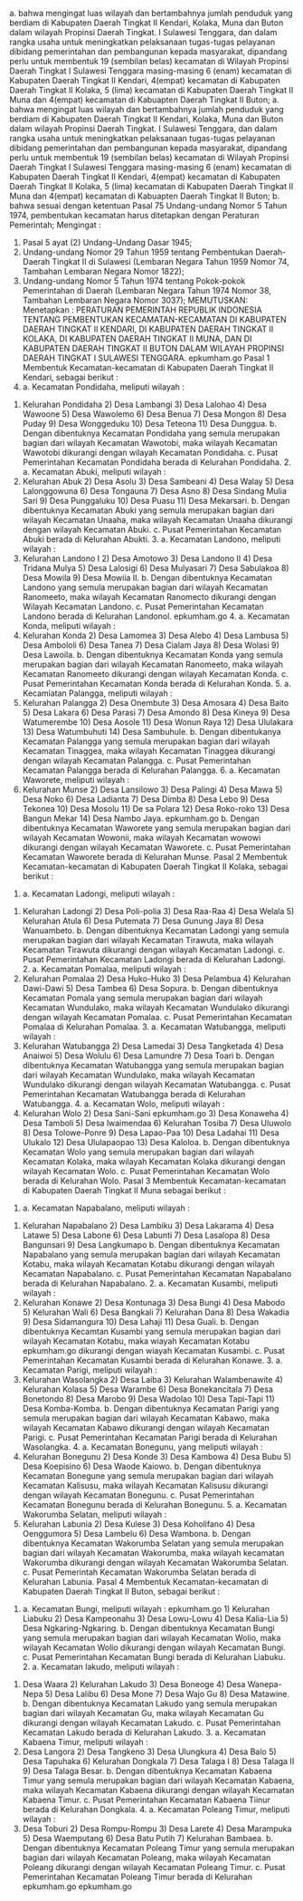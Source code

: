  a. bahwa mengingat luas wilayah dan bertambahnya jumlah penduduk yang berdiam di Kabupaten Daerah Tingkat II Kendari, Kolaka, Muna dan Buton dalam wilayah Propinsi Daerah Tingkat. I Sulawesi Tenggara, dan dalam rangka usaha untuk meningkatkan pelaksanaan tugas-tugas pelayanan dibidang pemerintahan dan pembangunan kepada masyarakat, dipandang perlu untuk membentuk 19 (sembilan belas) kecamatan di Wilayah Propinsi Daerah Tingkat I Sulawesi Tenggara masing-masing 6 (enam) kecamatan di Kabupaten Daerah Tingkat II Kendari, 4(empat) kecamatan di Kabupaten Daerah Tingkat II Kolaka, 5 (lima) kecamatan di Kabupaten Daerah Tingkat II Muna dan 4(empat) kecamatan di Kabuapten Daerah Tingkat II Buton; a. bahwa mengingat luas wilayah dan bertambahnya jumlah penduduk yang berdiam di Kabupaten Daerah Tingkat II Kendari, Kolaka, Muna dan Buton dalam wilayah Propinsi Daerah Tingkat. I Sulawesi Tenggara, dan dalam rangka usaha untuk meningkatkan pelaksanaan tugas-tugas pelayanan dibidang pemerintahan dan pembangunan kepada masyarakat, dipandang perlu untuk membentuk 19 (sembilan belas) kecamatan di Wilayah Propinsi Daerah Tingkat I Sulawesi Tenggara masing-masing 6 (enam) kecamatan di Kabupaten Daerah Tingkat II Kendari, 4(empat) kecamatan di Kabupaten Daerah Tingkat II Kolaka, 5 (lima) kecamatan di Kabupaten Daerah Tingkat II Muna dan 4(empat) kecamatan di Kabuapten Daerah Tingkat II Buton;
b. bahwa sesuai dengan ketentuan Pasal 75 Undang-undang Nomor 5 Tahun 1974, pembentukan kecamatan harus ditetapkan dengan Peraturan Pemerintah;
Mengingat :

1. Pasal 5 ayat (2) Undang-Undang Dasar 1945;
2. Undang-undang Nomor 29 Tahun 1959 tentang Pembentukan Daerah-Daerah Tingkat II di Sulawesi (Lembaran Negara Tahun 1959 Nomor 74, Tambahan Lembaran Negara Nomor 1822);
3. Undang-undang Nomor 5 Tahun 1974 tentang Pokok-pokok Pemerintahan di Daerah (Lembaran Negara Tahun 1974 Nomor 38, Tambahan Lembaran Negara Nomor 3037);
MEMUTUSKAN:
 Menetapkan : PERATURAN PEMERINTAH REPUBLIK INDONESIA TENTANG PEMBENTUKAN KECAMATAN-KECAMATAN DI KABUPATEN DAERAH TINGKAT II KENDARI, DI KABUPATEN DAERAH TINGKAT II KOLAKA, DI KABUPATEN DAERAH TINGKAT II MUNA, DAN DI KABUPATEN DAERAH TINGKAT II BUTON DALAM WILAYAH PROPINSI DAERAH TINGKAT I SULAWESI TENGGARA. epkumham.go Pasal 1 Membentuk Kecamatan-kecamatan di Kabupaten Daerah Tingkat II Kendari, sebagai berikut :
1. a. Kecamatan Pondidaha, meliputi wilayah :
1) Kelurahan Pondidaha 2) Desa Lambangi 3) Desa Lalohao 4) Desa Wawoone 5) Desa Wawolemo 6) Desa Benua 7) Desa Mongon 8) Desa Puday 9) Desa Wonggeduku 10) Desa Teteona 11) Desa Dunggua. b. Dengan dibentuknya Kecamatan Pondidaha yang semula merupakan bagian dari wilayah Kecamatan Wawotobi, maka wilayah Kecamatan Wawotobi dikurangi dengan wilayah Kecamatan Pondidaha. c. Pusat Pemerintahan Kecamatan Pondidaha berada di Kelurahan Pondidaha. 2. a. Kecamatan Abuki, meliputi wilayah :
1) Kelurahan Abuk 2) Desa Asolu 3) Desa Sambeani 4) Desa Walay 5) Desa Lalonggowuna 6) Desa Tongauna 7) Desa Asno 8) Desa Sindang Mulia Sari 9) Desa Punggaluku 10) Desa Puasu 11) Desa Mekarsari. b. Dengan dibentuknya Kecamatan Abuki yang semula merupakan bagian dari wilayah Kecamatan Unaaha, maka wilayah Kecamatan Unaaha dikurangi dengan wilayah Kecamatan Abuki. c. Pusat Pemerintahan Kecamatan Abuki berada di Kelurahan Abukti. 3. a. Kecamatan Landono, meliputi wilayah :
1) Kelurahan Landono I 2) Desa Amotowo 3) Desa Landono II 4) Desa Tridana Mulya 5) Desa Lalosigi 6) Desa Mulyasari 7) Desa Sabulakoa 8) Desa Mowila 9) Desa Mowiia II. b. Dengan dibentuknya Kecamatan Landono yang semula merupakan bagian dari wilayah Kecamatan Ranomeeto, maka wilayah Kecamatan Ranomecto dikurangi dengan Wilayah Kecamatan Landono. c. Pusat Pemerintahan Kecamatan Landono berada di Kelurahan Landonol. epkumham.go 4. a. Kecamatan Konda, meliputi wilayah :
1) Kelurahan Konda 2) Desa Lamomea 3) Desa Alebo 4) Desa Lambusa 5) Desa Ambololi 6) Desa Tanea 7) Desa Cialam Jaya 8) Desa Wolasi 9) Desa Lawoila. b. Dengan dibentuknya Kecamatan Konda yang semula merupakan bagian dari wilayah Kecamatan Ranomeeto, maka wilayah Kecamatan Ranomeeto dikurangi dengan wilayah Kecamatan Konda. c. Pusat Pemerintahan Kecamatan Konda berada di Kelurahan Konda. 5. a. Kecamiatan Palangga, meliputi wilayah :
1) Kelurahan Palangga 2) Desa Onembute 3) Desa Amosara 4) Desa Baito 5) Desa Lakara 6) Desa Parasi 7) Desa Amondo 8) Desa Kineya 9) Desa Watumerembe 10) Desa Aosole 11) Desa Wonun Raya 12) Desa Ululakara 13) Desa Watumbuhuti 14) Desa Sambuhule. b. Dengan dibentukanya Kecamatan Palangga yang semula merupakan bagian dari wilayah Kecamatan Tinaggea, maka wilayah Kecamatan Tinaggea dikurangi dengan wilayah Kecamatan Palangga. c. Pusat Pemerintahan Kecamatan Palangga berada di Kelurahan Palangga. 6. a. Kecamatan Waworete, meliputi wilayah :
1) Kelurahan Munse 2) Desa Lansilowo 3) Desa Palingi 4) Desa Mawa 5) Desa Noko 6) Desa Ladianta 7) Desa Dimba 8) Desa Lebo 9) Desa Tekonea 10) Desa Mosolu 11) De sa Polara 12) Desa Roko-roko 13) Desa Bangun Mekar 14) Desa Nambo Jaya. epkumham.go b. Dengan dibentuknya Kecamatan Waworete yang semula merupakan bagian dari wilayah Kecamatan Wowonii, maka wilayah Kecamatan wowowi dikurangi dengan wilayah Kecamatan Waworete. c. Pusat Pemerintahan Kecamatan Waworete berada di Kelurahan Munse. Pasal 2 Membentuk Kecamatan-kecamatan di Kabupaten Daerah Tingkat II Kolaka, sebagai berikut :
1. a. Kecamatan Ladongi, meliputi wilayah :
1) Kelurahan Ladongi 2) Desa Poli-polia 3) Desa Raa-Raa 4) Desa Welala 5) Kelurahan Atula 6) Desa Putemata 7) Desa Gunung Jaya 8) Desa Wanuambeto. b. Dengan dibentuknya Kecamatan Ladongi yang semula merupakan bagian dari wilayah Kecamatan Tirawuta, maka wilayah Kecamatan Tirawuta dikurangi dengan wilayah Kecamatan Ladongi. c. Pusat Pemerintahan Kecamatan Ladongi berada di Kelurahan Ladongi. 2. a. Kecamatan Pomalaa, meliputi wilayah :
1) Kelurahan Pomalaa 2) Desa Huko-Huko 3) Desa Pelambua 4) Kelurahan Dawi-Dawi 5) Desa Tambea 6) Desa Sopura. b. Dengan dibentuknya Kecamatan Pomala yang semula merupakan bagian dari wilayah Kecamatan Wundulako, maka wilayah Kecamatan Wundulako dikurangi dengan wilayah Kecamatan Pomalaa. c. Pusat Pemerintahan Kecamatan Pomalaa di Kelurahan Pomalaa. 3. a. Kecamatan Watubangga, meliputi wilayah :
1) Kelurahan Watubangga 2) Desa Lamedai 3) Desa Tangketada 4) Desa Anaiwoi 5) Desa Wolulu 6) Desa Lamundre 7) Desa Toari b. Dengan dibentuknya Kecamatan Watubangga yang semula merupakan bagian dari wilayah Kecamatan Wundulako, maka wilayah Kecamatan Wundulako dikurangi dengan wilayah Kecamatan Watubangga. c. Pusat Pemerintahan Kecamatan Watubangga berada di Kelurahan Watubangga. 4. a. Kecamatan Wolo, meliputi wilayah :
1) Kelurahan Wolo 2) Desa Sani-Sani epkumham.go 3) Desa Konaweha 4) Desa Tamboli 5) Desa lwaimendaa 6) Kelurahan Tosiba 7) Desa Uluwolo 8) Desa Tolowe-Ponre 9) Desa Lapao-Paa 10) Desa Ladahai 11) Desa Ulukalo 12) Desa Ululapaopao 13) Desa Kaloloa. b. Dengan dibentuknya Kecamatan Wolo yang semula merupakan bagian dari wilayah Kecamatan Kolaka, maka wilayah Kecamatan Kolaka dikurangi dengan wilayah Kecamatan Wolo. c. Pusat Pemerintahan Kecamatan Wolo berada di Kelurahan Wolo. Pasal 3 Membentuk Kecamatan-kecamatan di Kabupaten Daerah Tingkat II Muna sebagai berikut :
1. a. Kecamatan Napabalano, meliputi wilayah :
1) Kelurahan Napabalano 2) Desa Lambiku 3) Desa Lakarama 4) Desa Latawe 5) Desa Labone 6) Desa Labunti 7) Desa Lasalopa 8) Desa Bangunsari 9) Desa Langkumapo b. Dengan dibentuknya Kecamatan Napabalano yang semula merupakan bagian dari wilayah Kecamatan Kotabu, maka wilayah Kecamatan Kotabu dikurangi dengan wilayah Kecamatan Napabalano. c. Pusat Pemerintahan Kecamatan Napabalano berada di Kelurahan Napabalano. 2. a. Kecamatan Kusambi, meliputi wilayah :
1) Kelurahan Konawe 2) Desa Kontunaga 3) Desa Bungi 4) Desa Mabodo 5) Kelurahan Wali 6) Desa Bangkali 7) Kelurahan Dana 8) Desa Wakadia 9) Desa Sidamangura 10) Desa Lahaji 11) Desa Guali. b. Dengan dibentuknya Kecamtan Kusambi yang semula merupakan bagian dari wilayah Kecamatan Kotabu, maka wiayah Kecamatan Kotabu epkumham.go dikurangi dengan wiayah Kecamatan Kusambi. c. Pusat Pemerintahan Kecamatan Kusambi berada di Kelurahan Konawe. 3. a. Kecamatan Parigi, meliputi wilayah :
1) Kelurahan Wasolangka 2) Desa Laiba 3) Kelurahan Walambenawite 4) Kelurahan Kolasa 5) Desa Warambe 6) Desa Bonekancitala 7) Desa Bonetondo 8) Desa Marobo 9) Desa Wadolao 10) Desa Tapi-Tapi 11) Desa Komba-Komba. b. Dengan dibentuknya Kecamatan Parigi yang semula merupakan bagian dari wilayah Kecamatan Kabawo, maka wilayah Kecamatan Kabawo dikurangi dengan wilayah Kecamatan Parigi. c. Pusat Pemerintahan Kecamatan Parigi berada di Kelurahan Wasolangka. 4. a. Kecamatan Bonegunu, yang meliputi wilayah :
1) Kelurahan Bonegunu 2) Desa Konde 3) Desa Kambowa 4) Desa Bubu 5) Desa Koepisino 6) Desa Waode Kaiowo. b. Dengan dibentuknya Kecamatan Bonegune yang semula merupakan bagian dari wilayah Kecamatan Kalisusu, maka wilayah Kecamatan Kalisusu dikurangi dengan wilayah Kecamatan Bonegunu. c. Pusat Pemerintahan Kecamatan Bonegunu berada di Kelurahan Bonegunu. 5. a. Kecamatan Wakorumba Selatan, meliputi wilayah :
1) Kelurahan Labunia 2) Desa Kulese 3) Desa Koholifano 4) Desa Oenggumora 5) Desa Lambelu 6) Desa Wambona. b. Dengan dibentuknya Kecamatan Wakorumba Selatan yang semula merupakan bagian dari wilayah Kecamatan Wakorumba, maka wilayah kecamatan Wakorumba dikurangi dengan wilayah Kecamatan Wakorumba Selatan. c. Pusat Pemerintah Kecamatan Wakorumba Selatan berada di Kelurahan Labunia. Pasal 4 Membentuk Kecamatan-kecamatan di Kabupaten Daerah Tingkat II Buton, sebagai berikut :
1. a. Kecamatan Bungi, meliputi wilayah : epkumham.go 1) Kelurahan Liabuku 2) Desa Kampeonahu 3) Desa Lowu-Lowu 4) Desa Kalia-Lia 5) Desa Ngkaring-Ngkaring. b. Dengan dibentuknya Kecamatan Bungi yang semula merupakan bagian dari wilayah Kecamatan Wolio, maka wilayah Kecamatan Wolio dikurangi dengan wilayah Kecamatan Bungi. c. Pusat Pemerintahan Kecamatan Bungi berada di Kelurahan Liabuku. 2. a. Kecamatan lakudo, meliputi wilayah :
1) Desa Waara 2) Kelurahan Lakudo 3) Desa Boneoge 4) Desa Wanepa-Nepa 5) Desa Lalibu 6) Desa Mone 7) Desa Wajo Gu 8) Desa Matawine. b. Dengan dibentuknya Kecamatan Lakudo yang semula merupakan bagian dari wilayah Kecamatan Gu, maka wilayah Kecamatan Gu dikurangi dengan wilayah Kecamatan Lakudo. c. Pusat Pemerintahan Kecamatan Lakudo berada di Kelurahan Lakudo. 3. a. Kecamatan Kabaena Timur, meliputi wilayah :
1) Desa Langora 2) Desa Tangkeno 3) Desa Ulungkura 4) Desa Balo 5) Desa Tapuhaka 6) Kelurahan Dongkala 7) Desa Talaga I 8) Desa Talaga II 9) Desa Talaga Besar. b. Dengan dibentuknya Kecamatan Kabaena Timur yang semula merupakan bagian dari wilayah Kecamatan Kabaena, maka wilayah Kecamatan Kabaena dikurangi dengan wilayah Kecamatan Kabaena Timur. c. Pusat Pemerintahan Kecamatan Kabaena Tiinur berada di Kelurahan Dongkala. 4. a. Kecamatan Poleang Timur, meliputi wilayah :
1) Desa Toburi 2) Desa Rompu-Rompu 3) Desa Larete 4) Desa Marampuka 5) Desa Waemputang 6) Desa Batu Putih 7) Kelurahan Bambaea. b. Dengan dibentuknya Kecamatan Poleang Timur yang semula merupakan bagian dari wilayah Kecamatan Poleang, maka wilayah Kecamatan Poleang dikurangi dengan wilayah Kecamatan Poleang Timur. c. Pusat Pemerintahan Kecamatan Poleang Timur berada di Kelurahan epkumham.go epkumham.go